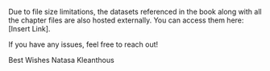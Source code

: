 Due to file size limitations, the datasets referenced in the book along with all the chapter files are also hosted externally. You can access them here: [Insert Link].

If you have any issues, feel free to reach out!

Best Wishes
Natasa Kleanthous
